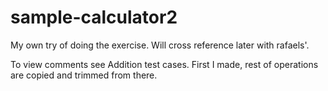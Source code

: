 # sample-calculator2

My own try of doing the exercise. 
Will cross reference later with rafaels'. 

To view comments see Addition test cases. First I made, rest of operations are copied and trimmed from there. 
